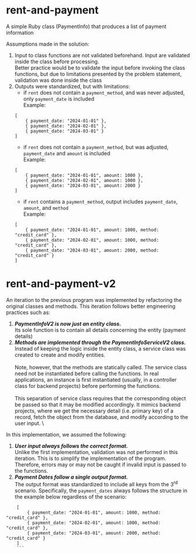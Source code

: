 # rent-and-payment
A simple Ruby class (PaymentInfo) that produces a list of payment information

Assumptions made in the solution:
1. Input to class functions are not validated beforehand. Input are validated inside the class before processing.\
Better practice would be to validate the input before invoking the class functions, but due to limitations presented by the problem statement, validation was done inside the class
2. Outputs were standardized, but with limitations:
    - if `rent` does not contain a `payment_method`, and was never adjusted, only `payment_date` is included\
    Example:
    ```
    [
        { payment_date: "2024-01-01" },
        { payment_date: "2024-02-01" },
        { payment_date: "2024-03-01" }
    ]
    ```
    - if `rent` does not contain a `payment_method`, but was adjusted, `payment_date` and `amount` is included\
    Example:
    ```
    [
        { payment_date: "2024-01-01", amount: 1000 },
        { payment_date: "2024-02-01", amount: 1000 },
        { payment_date: "2024-03-01", amount: 2000 }
    ]
    ```
    - if `rent` contains a `payment_method`, output includes `payment_date`, `amount`, and `method`\
    Example:
    ```
    [
        { payment_date: "2024-01-01", amount: 1000, method: "credit_card" },
        { payment_date: "2024-02-01", amount: 1000, method: "credit_card" },
        { payment_date: "2024-03-01", amount: 2000, method: "credit_card" }
    ]
    ```

# rent-and-payment-v2
An iteration to the previous program was implemented by refactoring the original classes and methods.
This iteration follows better engineering practices such as:
1. **_PaymentInfoV2 is now just an entity class._** \
Its sole function is to contain all details concerning the entity (payment details)
2. **_Methods are implemented through the PaymentInfoServiceV2 class._** \
Instead of keeping the logic inside the entity class, a service class was created to create and modify entities. \
\
Note, however, that the methods are statically called. The service class need not be instantiated before calling the functions. In real applications, an instance is first instantiated (usually, in a controller class for backend projects) before performing the functions. \
\
This separation of service class requires that the corresponding object be passed so that it may be modified accordingly. It mimics backend projects, where we get the necessary detail (i.e. primary key) of a record, fetch the object from the database, and modify according to the user input. \


In this implementation, we assumed the following:
1. **_User input always follows the correct format._** \
Unlike the first implementation, validation was not performed in this iteration. This is to simplify the implementation of the program. Therefore, errors may or may not be caught if invalid input is passed to the functions.
2. **_Payment Dates follow a single output format._** \
The output format was standardized to include all keys from the 3<sup>rd</sup> scenario. Specifically, the ```payment_dates``` always follows the structure in the example below regardless of the scenario:
```
    [
        { payment_date: "2024-01-01", amount: 1000, method: "credit_card" },
        { payment_date: "2024-02-01", amount: 1000, method: "credit_card" },
        { payment_date: "2024-03-01", amount: 2000, method: "credit_card" }
    ]
    ```
